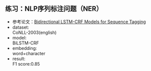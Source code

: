 ## 练习：NLP序列标注问题（NER）

- 参考论文：[Bidirectional LSTM-CRF Models for Sequence Tagging](https://arxiv.org/abs/1508.01991)
- dataset:  
  CoNLL-2003(english)
- model:  
  BiLSTM-CRF
- embedding:  
  word+character
- result:  
  F1 score:0.85